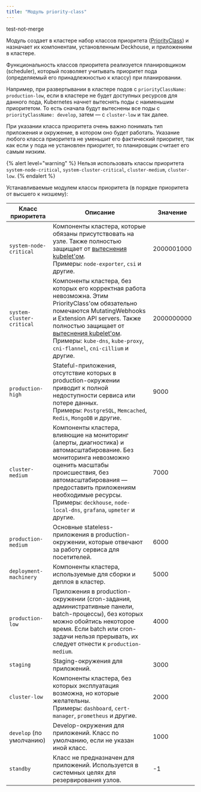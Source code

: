 ```yaml
---
title: "Модуль priority-class"
---
```

test-not-merge

Модуль создает в кластере набор классов приоритета ([PriorityClass](https://kubernetes.io/docs/concepts/configuration/pod-priority-preemption/#priorityclass)) и назначает их компонентам, установленным Deckhouse, и приложениям в кластере.

Функциональность классов приоритета реализуется планировщиком (scheduler), который позволяет учитывать приоритет пода (определяемый его принадлежностью к классу) при планировании.

Например, при развертывании в кластере подов с `priorityClassName: production-low`, если в кластере не будет доступных ресурсов для данного пода, Kubernetes начнет вытеснять поды с наименьшим приоритетом.
То есть сначала будут вытеснены все поды с `priorityClassName: develop`, затем — с `cluster-low` и так далее.

При указании класса приоритета очень важно понимать тип приложения и окружение, в котором оно будет работать. Указание любого класса приоритета не уменьшит его фактический приоритет, так как если у пода не установлен приоритет, то планировщик считает его самым низким.

{% alert level="warning" %}
Нельзя использовать классы приоритета `system-node-critical`, `system-cluster-critical`, `cluster-medium`, `cluster-low`.
{% endalert %}

Устанавливаемые модулем классы приоритета (в порядке приоритета от высшего к низшему):

| Класс приоритета          | Описание                                                                                                                                                                                                                                                                                                                                                              | Значение   |
|---------------------------|-----------------------------------------------------------------------------------------------------------------------------------------------------------------------------------------------------------------------------------------------------------------------------------------------------------------------------------------------------------------------|------------|
| `system-node-critical`    | Компоненты кластера, которые обязаны присутствовать на узле. Также полностью защищает от [вытеснения kubelet'ом](https://kubernetes.io/docs/tasks/administer-cluster/out-of-resource/).<br>Примеры: `node-exporter`, `csi` и другие.                                                                                                                                  | 2000001000 |
| `system-cluster-critical` | Компоненты кластера, без которых его корректная работа невозможна. Этим PriorityClass'ом обязательно помечаются MutatingWebhooks и Extension API servers. Также полностью защищает от [вытеснения kubelet'ом](https://kubernetes.io/docs/tasks/administer-cluster/out-of-resource/).<br>Примеры: `kube-dns`, `kube-proxy`, `cni-flannel`, `cni-cillium` и другие.     | 2000000000 |
| `production-high`         | Stateful-приложения, отсутствие которых в production-окружении приводит к полной недоступности сервиса или потере данных.<br>Примеры: `PostgreSQL`, `Memcached`, `Redis`, `MongoDB` и другие.                                                                                                                                                                         | 9000       |
| `cluster-medium`          | Компоненты кластера, влияющие на мониторинг (алерты, диагностика) и автомасштабирование. Без мониторинга невозможно оценить масштабы происшествия, без автомасштабирования — предоставить приложениям необходимые ресурсы.<br>Примеры: `deckhouse`, `node-local-dns`, `grafana`, `upmeter` и другие.                                                                  | 7000       |
| `production-medium`       | Основные stateless-приложения в production-окружении, которые отвечают за работу сервиса для посетителей.                                                                                                                                                                                                                                                             | 6000       |
| `deployment-machinery`    | Компоненты кластера, используемые для сборки и деплоя в кластер.                                                                                                                                                                                                                                                                                                      | 5000       |
| `production-low`          | Приложения в production-окружении (cron-задания, административные панели, batch-процессы), без которых можно обойтись некоторое время. Если batch или cron-задачи нельзя прерывать, их следует отнести к `production-medium`.                                                                                                                                         | 4000       |
| `staging`                 | Staging-окружения для приложений.                                                                                                                                                                                                                                                                                                                                     | 3000       |
| `cluster-low`             | Компоненты кластера, без которых эксплуатация возможна, но которые желательны. <br>Примеры: `dashboard`, `cert-manager`, `prometheus` и другие.                                                                                                                                                                                                                       | 2000       |
| `develop` (по умолчанию)  | Develop-окружения для приложений. Класс по умолчанию, если не указан иной класс.                                                                                                                                                                                                                                                                                      | 1000       |
| `standby`                 | Класс не предназначен для приложений. Используется в системных целях для резервирования узлов.                                                                                                                                                                                                                                                                        | -1         |
